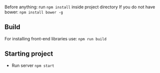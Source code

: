 Before anything: run `npm install` inside project directory
If you do not have bower: `npm install bower -g`

## Build

For installing front-end libraries use: `npm run build`

## Starting project

* Run server `npm start`